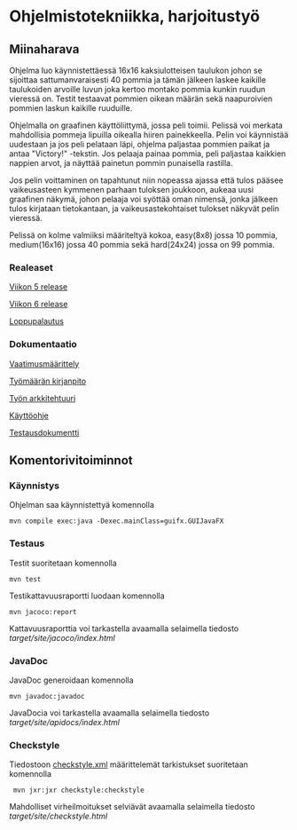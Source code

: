 # Ohjelmistotekniikka, harjoitustyö

## Miinaharava
Ohjelma luo käynnistettäessä 16x16 kaksiulotteisen taulukon johon se sijoittaa sattumanvaraisesti 40 pommia ja tämän jälkeen laskee kaikille taulukoiden arvoille luvun joka kertoo montako pommia kunkin ruudun vieressä on. Testit testaavat pommien oikean määrän sekä naapuroivien pommien laskun kaikille ruuduille.
 
 Ohjelmalla on graafinen käyttöliittymä, jossa peli toimii. Pelissä voi merkata mahdollisia pommeja lipuilla oikealla hiiren painekkeella. Pelin voi käynnistää uudestaan ja jos peli pelataan läpi, ohjelma paljastaa pommien paikat ja antaa "Victory!" -tekstin. Jos pelaaja painaa pommia, peli paljastaa kaikkien nappien arvot, ja näyttää painetun pommin punaisella rastilla.
 
 Jos pelin voittaminen on tapahtunut niin nopeassa ajassa että tulos pääsee vaikeusasteen kymmenen parhaan tuloksen joukkoon, aukeaa uusi graafinen näkymä, johon pelaaja voi syöttää oman nimensä, jonka jälkeen tulos kirjataan tietokantaan, ja vaikeusastekohtaiset tulokset näkyvät pelin vieressä.

Pelissä on kolme valmiiksi määriteltyä kokoa, easy(8x8) jossa 10 pommia, medium(16x16) jossa 40 pommia sekä hard(24x24) jossa on 99 pommia.

### Realeaset

[Viikon 5 release](https://github.com/StunneS/ot-harjoitustyo/releases/tag/viikko5)

[Viikon 6 release](https://github.com/StunneS/ot-harjoitustyo/releases/tag/viikko6)

[Loppupalautus](https://github.com/StunneS/ot-harjoitustyo/releases/tag/LopullinenRelease)

### Dokumentaatio
[Vaatimusmäärittely](https://github.com/StunneS/ot-harjoitustyo/blob/master/dokumentointi/vaatimusmaarittely.md)

[Työmäärän kirjanpito](https://github.com/StunneS/ot-harjoitustyo/blob/master/dokumentointi/tuntikirjanpito.md)

[Työn arkkitehtuuri](https://github.com/StunneS/ot-harjoitustyo/blob/master/dokumentaatio/arkkitehtuuri.md)

[Käyttöohje](https://github.com/StunneS/ot-harjoitustyo/blob/master/dokumentaatio/kayttoohje.md)

[Testausdokumentti](https://github.com/StunneS/ot-harjoitustyo/blob/master/dokumentaatio/testaus.md)

## Komentorivitoiminnot

### Käynnistys

Ohjelman saa käynnistettyä komennolla

```
mvn compile exec:java -Dexec.mainClass=guifx.GUIJavaFX
```

### Testaus

Testit suoritetaan komennolla

```
mvn test
```

Testikattavuusraportti luodaan komennolla

```
mvn jacoco:report
```

Kattavuusraporttia voi tarkastella avaamalla selaimella tiedosto _target/site/jacoco/index.html_

### JavaDoc

JavaDoc generoidaan komennolla

```
mvn javadoc:javadoc
```

JavaDocia voi tarkastella avaamalla selaimella tiedosto _target/site/apidocs/index.html_


### Checkstyle

Tiedostoon [checkstyle.xml](https://github.com/mluukkai/OtmTodoApp/blob/master/checkstyle.xml) määrittelemät tarkistukset suoritetaan komennolla

```
 mvn jxr:jxr checkstyle:checkstyle
```

Mahdolliset virheilmoitukset selviävät avaamalla selaimella tiedosto _target/site/checkstyle.html_
